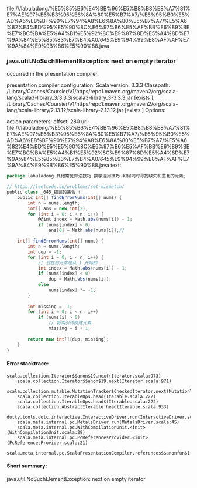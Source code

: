 file://<WORKSPACE>/labuladong/%E5%85%B6%E4%BB%96%E5%B8%B8%E8%A7%81%E7%AE%97%E6%B3%95%E6%8A%80%E5%B7%A7/%E6%95%B0%E5%AD%A6%E8%BF%90%E7%94%A8%E6%8A%80%E5%B7%A7/%E5%A6%82%E4%BD%95%E5%90%8C%E6%97%B6%E5%AF%BB%E6%89%BE%E7%BC%BA%E5%A4%B1%E5%92%8C%E9%87%8D%E5%A4%8D%E7%9A%84%E5%85%83%E7%B4%A0/_645_%E9%94%99%E8%AF%AF%E7%9A%84%E9%9B%86%E5%90%88.java
### java.util.NoSuchElementException: next on empty iterator

occurred in the presentation compiler.

presentation compiler configuration:
Scala version: 3.3.3
Classpath:
<HOME>/Library/Caches/Coursier/v1/https/repo1.maven.org/maven2/org/scala-lang/scala3-library_3/3.3.3/scala3-library_3-3.3.3.jar [exists ], <HOME>/Library/Caches/Coursier/v1/https/repo1.maven.org/maven2/org/scala-lang/scala-library/2.13.12/scala-library-2.13.12.jar [exists ]
Options:



action parameters:
offset: 280
uri: file://<WORKSPACE>/labuladong/%E5%85%B6%E4%BB%96%E5%B8%B8%E8%A7%81%E7%AE%97%E6%B3%95%E6%8A%80%E5%B7%A7/%E6%95%B0%E5%AD%A6%E8%BF%90%E7%94%A8%E6%8A%80%E5%B7%A7/%E5%A6%82%E4%BD%95%E5%90%8C%E6%97%B6%E5%AF%BB%E6%89%BE%E7%BC%BA%E5%A4%B1%E5%92%8C%E9%87%8D%E5%A4%8D%E7%9A%84%E5%85%83%E7%B4%A0/_645_%E9%94%99%E8%AF%AF%E7%9A%84%E9%9B%86%E5%90%88.java
text:
```scala
package labuladong.其他常见算法技巧.数学运用技巧.如何同时寻找缺失和重复的元素;

// https://leetcode.cn/problems/set-mismatch/
public class _645_错误的集合 {
    public int[] findErrorNums(int[] nums) {
        int n = nums.length;
        int[] ans = new int[2];
        for (int i = 0; i < n; i++) {
            @@int index = Math.abs(nums[i]) - 1;
            if (nums[index] < 0)
                ans[0] = Math.abs(nums[i]);//

    int[] findErrorNums(int[] nums) {
        int n = nums.length;
        int dup = -1;
        for (int i = 0; i < n; i++) {
            // 现在的元素是从 1 开始的
            int index = Math.abs(nums[i]) - 1;
            if (nums[index] < 0)
                dup = Math.abs(nums[i]);
            else
                nums[index] *= -1;
        }
    
        int missing = -1;
        for (int i = 0; i < n; i++)
            if (nums[i] > 0)
                // 将索引转换成元素
                missing = i + 1;
    
        return new int[]{dup, missing};
    }
}

```



#### Error stacktrace:

```
scala.collection.Iterator$$anon$19.next(Iterator.scala:973)
	scala.collection.Iterator$$anon$19.next(Iterator.scala:971)
	scala.collection.mutable.MutationTracker$CheckedIterator.next(MutationTracker.scala:76)
	scala.collection.IterableOps.head(Iterable.scala:222)
	scala.collection.IterableOps.head$(Iterable.scala:222)
	scala.collection.AbstractIterable.head(Iterable.scala:933)
	dotty.tools.dotc.interactive.InteractiveDriver.run(InteractiveDriver.scala:168)
	scala.meta.internal.pc.MetalsDriver.run(MetalsDriver.scala:45)
	scala.meta.internal.pc.WithCompilationUnit.<init>(WithCompilationUnit.scala:28)
	scala.meta.internal.pc.PcReferencesProvider.<init>(PcReferencesProvider.scala:21)
	scala.meta.internal.pc.ScalaPresentationCompiler.references$$anonfun$1(ScalaPresentationCompiler.scala:191)
```
#### Short summary: 

java.util.NoSuchElementException: next on empty iterator